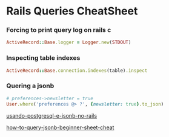 # Rails Queries CheatSheet

### Forcing to print query log on rails c

```rb
ActiveRecord::Base.logger = Logger.new(STDOUT)
```

### Inspecting table indexes

```rb
ActiveRecord::Base.connection.indexes(table).inspect
```

### Quering a jsonb

```rb
# preferences->newsletter = true
User.where('preferences @> ?', {newsletter: true}.to_json)
```

[usando-postgresql-e-jsonb-no-rails](https://nandovieira.com.br/usando-postgresql-e-jsonb-no-rails)

[how-to-query-jsonb-beginner-sheet-cheat](https://hackernoon.com/how-to-query-jsonb-beginner-sheet-cheat-4da3aa5082a3)

